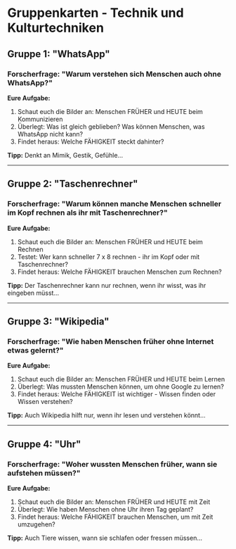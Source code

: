 # Gruppenkarten - Technik und Kulturtechniken

## Gruppe 1: "WhatsApp"
### Forscherfrage: "Warum verstehen sich Menschen auch ohne WhatsApp?"

**Eure Aufgabe:**
1. Schaut euch die Bilder an: Menschen FRÜHER und HEUTE beim Kommunizieren
2. Überlegt: Was ist gleich geblieben? Was können Menschen, was WhatsApp nicht kann?
3. Findet heraus: Welche FÄHIGKEIT steckt dahinter?

**Tipp:** Denkt an Mimik, Gestik, Gefühle...

---

## Gruppe 2: "Taschenrechner"
### Forscherfrage: "Warum können manche Menschen schneller im Kopf rechnen als ihr mit Taschenrechner?"

**Eure Aufgabe:**
1. Schaut euch die Bilder an: Menschen FRÜHER und HEUTE beim Rechnen
2. Testet: Wer kann schneller 7 x 8 rechnen - ihr im Kopf oder mit Taschenrechner?
3. Findet heraus: Welche FÄHIGKEIT brauchen Menschen zum Rechnen?

**Tipp:** Der Taschenrechner kann nur rechnen, wenn ihr wisst, was ihr eingeben müsst...

---

## Gruppe 3: "Wikipedia"
### Forscherfrage: "Wie haben Menschen früher ohne Internet etwas gelernt?"

**Eure Aufgabe:**
1. Schaut euch die Bilder an: Menschen FRÜHER und HEUTE beim Lernen
2. Überlegt: Was mussten Menschen können, um ohne Google zu lernen?
3. Findet heraus: Welche FÄHIGKEIT ist wichtiger - Wissen finden oder Wissen verstehen?

**Tipp:** Auch Wikipedia hilft nur, wenn ihr lesen und verstehen könnt...

---

## Gruppe 4: "Uhr"
### Forscherfrage: "Woher wussten Menschen früher, wann sie aufstehen müssen?"

**Eure Aufgabe:**
1. Schaut euch die Bilder an: Menschen FRÜHER und HEUTE mit Zeit
2. Überlegt: Wie haben Menschen ohne Uhr ihren Tag geplant?
3. Findet heraus: Welche FÄHIGKEIT brauchen Menschen, um mit Zeit umzugehen?

**Tipp:** Auch Tiere wissen, wann sie schlafen oder fressen müssen...